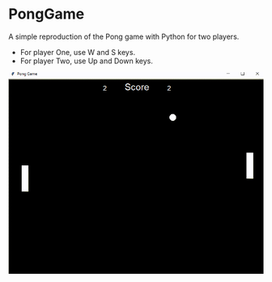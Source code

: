 # PongGame
A simple reproduction of the Pong game with Python for two players.

- For player One, use W and S keys.
- For player Two, use Up and Down keys.

![](https://github.com/LFerOrtiz/PongGame/blob/master/img/Gif_Pong.gif)
